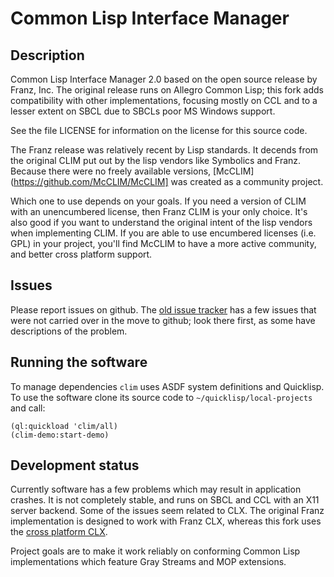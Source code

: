 Common Lisp Interface Manager
=============================

Description
-----------

Common Lisp Interface Manager 2.0 based on the open source release by
Franz, Inc. The original release runs on Allegro Common Lisp; this
fork adds compatibility with other implementations, focusing mostly on
CCL and to a lesser extent on SBCL due to SBCLs poor MS Windows
support.

See the file LICENSE for information on the license for this source
code.

The Franz release was relatively recent by Lisp standards. It decends
from the original CLIM put out by the lisp vendors like Symbolics and
Franz. Because there were no freely available versions,
[McCLIM](https://github.com/McCLIM/McCLIM] was created as a community
project.

Which one to use depends on your goals. If you need a version of CLIM
with an unencumbered license, then Franz CLIM is your only
choice. It's also good if you want to understand the original intent
of the lisp vendors when implementing CLIM. If you are able to use
encumbered licenses (i.e. GPL) in your project, you'll find McCLIM to
have a more active community, and better cross platform support.

Issues
------

Please report issues on github. The [old issue
tracker](https://gitlab.common-lisp.net/mcclim/gramps-clim2/-/issues)
has a few issues that were not carried over in the move to github;
look there first, as some have descriptions of the problem.

Running the software
--------------------

To manage dependencies `clim` uses ASDF system definitions and
Quicklisp. To use the software clone its source code to
`~/quicklisp/local-projects` and call:

    (ql:quickload 'clim/all)
    (clim-demo:start-demo)

Development status
------------------

Currently software has a few problems which may result in application
crashes. It is not completely stable, and runs on SBCL and CCL with an
X11 server backend. Some of the issues seem related to CLX. The
original Franz implementation is designed to work with Franz CLX,
whereas this fork uses the [cross platform
CLX](https://github.com/sharplispers/clx).

Project goals are to make it work reliably on conforming Common Lisp
implementations which feature Gray Streams and MOP extensions.

